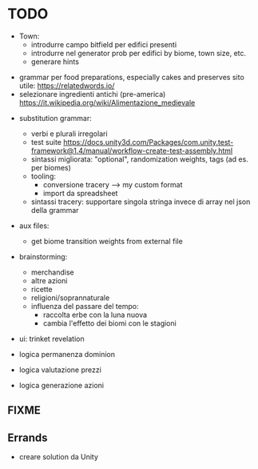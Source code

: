 # TODO

- Town:
	- introdurre campo bitfield per edifici presenti
	- introdurre nel generator prob per edifici by biome, town size, etc.
	- generare hints

+ grammar per food preparations, especially cakes and preserves
	sito utile: https://relatedwords.io/
+ selezionare ingredienti antichi (pre-america)
	https://it.wikipedia.org/wiki/Alimentazione_medievale
	
- substitution grammar:
	- verbi e plurali irregolari
	- test suite
		https://docs.unity3d.com/Packages/com.unity.test-framework@1.4/manual/workflow-create-test-assembly.html
	+ sintassi migliorata: "optional", randomization weights, tags (ad es. per biomes)
	+ tooling:
		- conversione tracery --> my custom format
		- import da spreadsheet
	+ sintassi tracery: supportare singola stringa invece di array nel json della grammar

- aux files:
	- get biome transition weights from external file

+ brainstorming:
	- merchandise
	- altre azioni
	- ricette
	- religioni/soprannaturale
	- influenza del passare del tempo:
		- raccolta erbe con la luna nuova
		- cambia l'effetto dei biomi con le stagioni

+ ui: trinket revelation

+ logica permanenza dominion
+ logica valutazione prezzi
+ logica generazione azioni


## FIXME


## Errands
- creare solution da Unity

